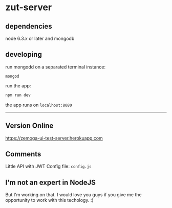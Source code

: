 # zut-server

## dependencies

node 6.3.x or later and mongodb

## developing

run mongodd on a separated terminal instance:

```
mongod
```

run the app:

```bash
npm run dev
```

the app runs on `localhost:8080`

--------------------------------------------------------------------------------

## Version Online
https://zemoga-ui-test-server.herokuapp.com

## Comments

Little API with JWT
Config file: `config.js`

## I'm not an expert in NodeJS
But I'm working on that. I would love you guys if you give me the opportunity to work with this techology. :)
